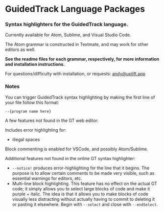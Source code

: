 # GuidedTrack Language Packages

### Syntax highlighters for the GuidedTrack language.

Currently available for Atom, Sublime, and Visual Studio Code. 

The Atom grammar is constructed in Textmate, and may work for other editors as well.

**See the readme files for each grammar, respectively, for more information and installation instructions.**

For questions/difficulty with installation, or requests: andy@uplift.app

### Notes

You can trigger GuidedTrack syntax highlighting by making the first line of your file follow this format:

  `--{program name here}`

A few features not found in the GT web editor: 

Includes error highlighting for:
  * illegal spaces

Block commenting is enabled for VSCode, and possibly Atom/Sublime.

Additional features not found in the online GT syntax highlighter:

* `--notice!` produces error-highlighting for the line that it begins. The purpose is to allow certain comments to be made very visible, such as essential warnings for editors, etc.
* Multi-line block highlighting. This feature has no effect on the actual GT code; it simply allows you to select large blocks of code and make it purple + italic. The idea is that it allows you to make blocks of code visually less distracting without actually having to commit to deleting it or pasting it elsewhere. Begin with `--select` and close with `--endSelect`.
